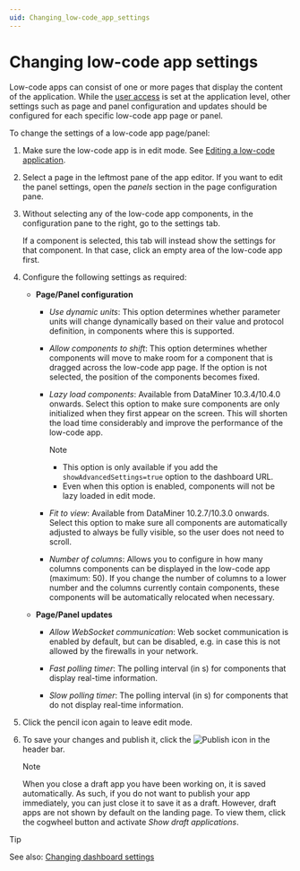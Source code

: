 ```yaml
---
uid: Changing_low-code_app_settings
---
```


# Changing low-code app settings

Low-code apps can consist of one or more pages that display the content of the application. While the [user access](xref:LowCodeApps_security_config) is set at the application level, other settings such as page and panel configuration and updates should be configured for each specific low-code app page or panel.

To change the settings of a low-code app page/panel:

1. Make sure the low-code app is in edit mode. See [Editing a low-code application](xref:Editing_custom_apps).

1. Select a page in the leftmost pane of the app editor. If you want to edit the panel settings, open the *panels* section in the page configuration pane.

1. Without selecting any of the low-code app components, in the configuration pane to the right, go to the settings tab.

   If a component is selected, this tab will instead show the settings for that component. In that case, click an empty area of the low-code app first.

1. Configure the following settings as required:

   - **Page/Panel configuration**

     - *Use dynamic units*: This option determines whether parameter units will change dynamically based on their value and protocol definition, in components where this is supported.

     - *Allow components to shift*: This option determines whether components will move to make room for a component that is dragged across the low-code app page. If the option is not selected, the position of the components becomes fixed.

     - *Lazy load components*: Available from DataMiner 10.3.4/10.4.0 onwards. Select this option to make sure components are only initialized when they first appear on the screen. This will shorten the load time considerably and improve the performance of the low-code app. <!-- RN 35469 -->

       > [!NOTE]
       >
       > - This option is only available if you add the `showAdvancedSettings=true` option to the dashboard URL.
       > - Even when this option is enabled, components will not be lazy loaded in edit mode.

     - *Fit to view*: Available from DataMiner 10.2.7/10.3.0 onwards. Select this option to make sure all components are automatically adjusted to always be fully visible, so the user does not need to scroll.

     - *Number of columns*: Allows you to configure in how many columns components can be displayed in the low-code app (maximum: 50). If you change the number of columns to a lower number and the columns currently contain components, these components will be automatically relocated when necessary.

   - **Page/Panel updates**

     - *Allow WebSocket communication*: Web socket communication is enabled by default, but can be disabled, e.g. in case this is not allowed by the firewalls in your network.

     - *Fast polling timer*: The polling interval (in s) for components that display real-time information.

     - *Slow polling timer*: The polling interval (in s) for components that do not display real-time information.

1. Click the pencil icon again to leave edit mode.

1. To save your changes and publish it, click the ![Publish](~/user-guide/images/AppPublishIcon.png) icon in the header bar.

   > [!NOTE]
   > When you close a draft app you have been working on, it is saved automatically. As such, if you do not want to publish your app immediately, you can just close it to save it as a draft. However, draft apps are not shown by default on the landing page. To view them, click the cogwheel button and activate *Show draft applications*.

> [!TIP]
> See also: [Changing dashboard settings](xref:Changing_dashboard_settings)

